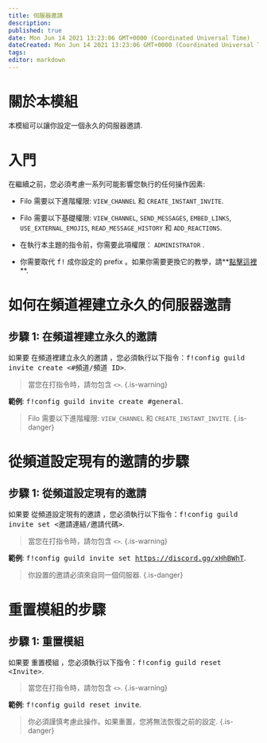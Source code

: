 ```yaml
---
title: 伺服器邀請
description:
published: true
date: Mon Jun 14 2021 13:23:06 GMT+0000 (Coordinated Universal Time)
dateCreated: Mon Jun 14 2021 13:23:06 GMT+0000 (Coordinated Universal Time)
tags:
editor: markdown
---
```


# 關於本模組

本模組可以讓你設定一個永久的伺服器邀請.

# 入門

在繼續之前，您必須考慮一系列可能影響您執行的任何操作因素:

- Filo 需要以下進階權限: ``VIEW_CHANNEL`` 和 ``CREATE_INSTANT_INVITE``.

- Filo 需要以下基礎權限: ``VIEW_CHANNEL``, ``SEND_MESSAGES``, ``EMBED_LINKS``, ``USE_EXTERNAL_EMOJIS``, ``READ_MESSAGE_HISTORY`` 和 ``ADD_REACTIONS``.

- 在執行本主題的指令前，你需要此項權限： ``ADMINISTRATOR`` .

- 你需要取代 <kbd>f!</kbd> 成你設定的 prefix 。如果你需要更換它的教學，請**[點擊這裡](https://wiki.filobot.xyz/zh-Tw/modules/prefix)**.

# 如何在頻道裡建立永久的伺服器邀請

## **步驟 1**: 在頻道裡建立永久的邀請

如果要 在頻道裡建立永久的邀請 ，您必須執行以下指令：<kbd>f!config guild invite create \<#頻道/頻道 ID></kbd>.

> 當您在打指令時，請勿包含 ``<>``.
{.is-warning}

**範例**: <kbd>f!config guild invite create #general</kbd>.

> Filo 需要以下進階權限: ``VIEW_CHANNEL`` 和 ``CREATE_INSTANT_INVITE``.
{.is-danger}

# 從頻道設定現有的邀請的步驟

## **步驟 1**: 從頻道設定現有的邀請

如果要 從頻道設定現有的邀請 ，您必須執行以下指令：<kbd>f!config guild invite set \<邀請連結/邀請代碼></kbd>.

> 當您在打指令時，請勿包含 ``<>``.
{.is-warning}

**範例**: <kbd>f!config guild invite set https://discord.gg/xHhBWhT</kbd>.

> 你設置的邀請必須來自同一個伺服器.
{.is-danger}

# 重置模組的步驟

## **步驟 1**: 重置模組

如果要 重置模組 ，您必須執行以下指令：<kbd>f!config guild reset \<Invite></kbd>.

> 當您在打指令時，請勿包含 ``<>``.
{.is-warning}

**範例**: <kbd>f!config guild reset invite</kbd>.

> 你必須謹慎考慮此操作。如果重置，您將無法恢復之前的設定.
{.is-danger}
